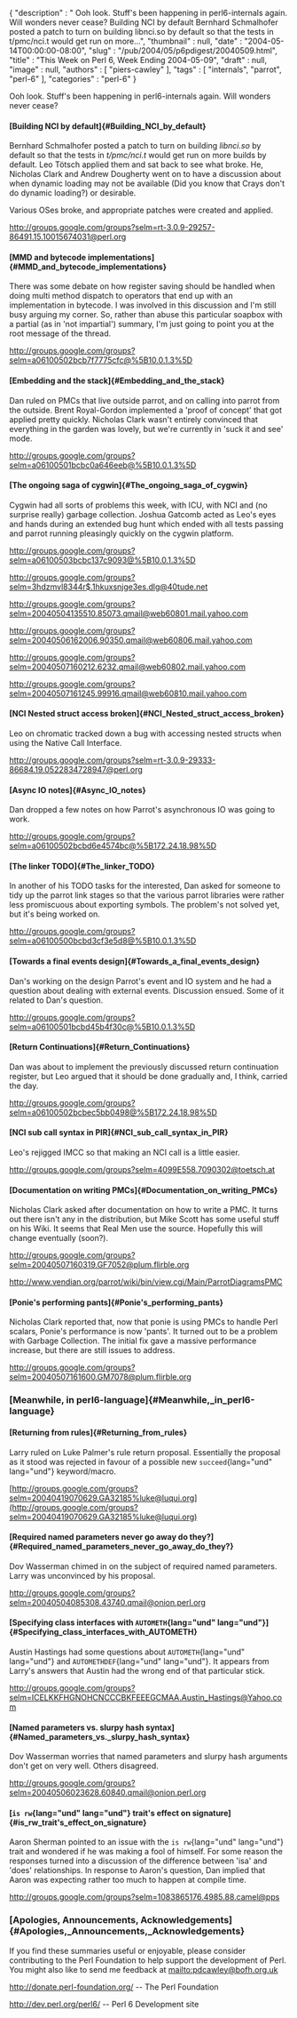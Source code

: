 {
   "description" : " Ooh look. Stuff's been happening in perl6-internals again. Will wonders never cease? Building NCI by default Bernhard Schmalhofer posted a patch to turn on building libnci.so by default so that the tests in t/pmc/nci.t would get run on more...",
   "thumbnail" : null,
   "date" : "2004-05-14T00:00:00-08:00",
   "slug" : "/pub/2004/05/p6pdigest/20040509.html",
   "title" : "This Week on Perl 6, Week Ending 2004-05-09",
   "draft" : null,
   "image" : null,
   "authors" : [
      "piers-cawley"
   ],
   "tags" : [
      "internals",
      "parrot",
      "perl-6"
   ],
   "categories" : "perl-6"
}





Ooh look. Stuff's been happening in perl6-internals again. Will wonders
never cease?

#### [Building NCI by default]{#Building_NCI_by_default}

Bernhard Schmalhofer posted a patch to turn on building *libnci.so* by
default so that the tests in *t/pmc/nci.t* would get run on more builds
by default. Leo Tötsch applied them and sat back to see what broke. He,
Nicholas Clark and Andrew Dougherty went on to have a discussion about
when dynamic loading may not be available (Did you know that Crays don't
do dynamic loading?) or desirable.

Various OSes broke, and appropriate patches were created and applied.

<http://groups.google.com/groups?selm=rt-3.0.9-29257-86491.15.10015674031@perl.org>

#### [MMD and bytecode implementations]{#MMD_and_bytecode_implementations}

There was some debate on how register saving should be handled when
doing multi method dispatch to operators that end up with an
implementation in bytecode. I was involved in this discussion and I'm
still busy arguing my corner. So, rather than abuse this particular
soapbox with a partial (as in 'not impartial') summary, I'm just going
to point you at the root message of the thread.

<http://groups.google.com/groups?selm=a06100502bcb7f7775cfc@%5B10.0.1.3%5D>

#### [Embedding and the stack]{#Embedding_and_the_stack}

Dan ruled on PMCs that live outside parrot, and on calling into parrot
from the outside. Brent Royal-Gordon implemented a 'proof of concept'
that got applied pretty quickly. Nicholas Clark wasn't entirely
convinced that everything in the garden was lovely, but we're currently
in 'suck it and see' mode.

<http://groups.google.com/groups?selm=a06100501bcbc0a646eeb@%5B10.0.1.3%5D>

#### [The ongoing saga of cygwin]{#The_ongoing_saga_of_cygwin}

Cygwin had all sorts of problems this week, with ICU, with NCI and (no
surprise really) garbage collection. Joshua Gatcomb acted as Leo's eyes
and hands during an extended bug hunt which ended with all tests passing
and parrot running pleasingly quickly on the cygwin platform.

<http://groups.google.com/groups?selm=a06100503bcbc137c9093@%5B10.0.1.3%5D>

<http://groups.google.com/groups?selm=3hdzmvl8344r$.1hkuxsnjge3es.dlg@40tude.net>

<http://groups.google.com/groups?selm=20040504135510.85073.qmail@web60801.mail.yahoo.com>

<http://groups.google.com/groups?selm=20040506162006.90350.qmail@web60806.mail.yahoo.com>

<http://groups.google.com/groups?selm=20040507160212.6232.qmail@web60802.mail.yahoo.com>

<http://groups.google.com/groups?selm=20040507161245.99916.qmail@web60810.mail.yahoo.com>

#### [NCI Nested struct access broken]{#NCI_Nested_struct_access_broken}

Leo on chromatic tracked down a bug with accessing nested structs when
using the Native Call Interface.

<http://groups.google.com/groups?selm=rt-3.0.9-29333-86684.19.0522834728947@perl.org>

#### [Async IO notes]{#Async_IO_notes}

Dan dropped a few notes on how Parrot's asynchronous IO was going to
work.

<http://groups.google.com/groups?selm=a06100502bcbd6e4574bc@%5B172.24.18.98%5D>

#### [The linker TODO]{#The_linker_TODO}

In another of his TODO tasks for the interested, Dan asked for someone
to tidy up the parrot link stages so that the various parrot libraries
were rather less promiscuous about exporting symbols. The problem's not
solved yet, but it's being worked on.

<http://groups.google.com/groups?selm=a06100500bcbd3cf3e5d8@%5B10.0.1.3%5D>

#### [Towards a final events design]{#Towards_a_final_events_design}

Dan's working on the design Parrot's event and IO system and he had a
question about dealing with external events. Discussion ensued. Some of
it related to Dan's question.

<http://groups.google.com/groups?selm=a06100501bcbd45b4f30c@%5B10.0.1.3%5D>

#### [Return Continuations]{#Return_Continuations}

Dan was about to implement the previously discussed return continuation
register, but Leo argued that it should be done gradually and, I think,
carried the day.

<http://groups.google.com/groups?selm=a06100502bcbec5bb0498@%5B172.24.18.98%5D>

#### [NCI sub call syntax in PIR]{#NCI_sub_call_syntax_in_PIR}

Leo's rejigged IMCC so that making an NCI call is a little easier.

<http://groups.google.com/groups?selm=4099E558.7090302@toetsch.at>

#### [Documentation on writing PMCs]{#Documentation_on_writing_PMCs}

Nicholas Clark asked after documentation on how to write a PMC. It turns
out there isn't any in the distribution, but Mike Scott has some useful
stuff on his Wiki. It seems that Real Men use the source. Hopefully this
will change eventually (soon?).

<http://groups.google.com/groups?selm=20040507160319.GF7052@plum.flirble.org>

<http://www.vendian.org/parrot/wiki/bin/view.cgi/Main/ParrotDiagramsPMC>

#### [Ponie's performing pants]{#Ponie's_performing_pants}

Nicholas Clark reported that, now that ponie is using PMCs to handle
Perl scalars, Ponie's performance is now 'pants'. It turned out to be a
problem with Garbage Collection. The initial fix gave a massive
performance increase, but there are still issues to address.

<http://groups.google.com/groups?selm=20040507161600.GM7078@plum.flirble.org>

### [Meanwhile, in perl6-language]{#Meanwhile,_in_perl6-language}

#### [Returning from rules]{#Returning_from_rules}

Larry ruled on Luke Palmer's rule return proposal. Essentially the
proposal as it stood was rejected in favour of a possible new
`succeed`{lang="und" lang="und"} keyword/macro.

[http://groups.google.com/groups?selm=20040419070629.GA32185%luke@luqui.org](http://groups.google.com/groups?selm=20040419070629.GA32185%luke@luqui.org)

#### [Required named parameters never go away do they?]{#Required_named_parameters_never_go_away_do_they?}

Dov Wasserman chimed in on the subject of required named parameters.
Larry was unconvinced by his proposal.

<http://groups.google.com/groups?selm=20040504085308.43740.qmail@onion.perl.org>

#### [Specifying class interfaces with `AUTOMETH`{lang="und" lang="und"}]{#Specifying_class_interfaces_with_AUTOMETH}

Austin Hastings had some questions about `AUTOMETH`{lang="und"
lang="und"} and `AUTOMETHDEF`{lang="und" lang="und"}. It appears from
Larry's answers that Austin had the wrong end of that particular stick.

<http://groups.google.com/groups?selm=ICELKKFHGNOHCNCCCBKFEEEGCMAA.Austin_Hastings@Yahoo.com>

#### [Named parameters vs. slurpy hash syntax]{#Named_parameters_vs._slurpy_hash_syntax}

Dov Wasserman worries that named parameters and slurpy hash arguments
don't get on very well. Others disagreed.

<http://groups.google.com/groups?selm=20040506023628.60840.qmail@onion.perl.org>

#### [`is rw`{lang="und" lang="und"} trait's effect on signature]{#is_rw_trait's_effect_on_signature}

Aaron Sherman pointed to an issue with the `is rw`{lang="und"
lang="und"} trait and wondered if he was making a fool of himself. For
some reason the responses turned into a discussion of the difference
between 'isa' and 'does' relationships. In response to Aaron's question,
Dan implied that Aaron was expecting rather too much to happen at
compile time.

<http://groups.google.com/groups?selm=1083865176.4985.88.camel@pps>

### [Apologies, Announcements, Acknowledgements]{#Apologies,_Announcements,_Acknowledgements}

If you find these summaries useful or enjoyable, please consider
contributing to the Perl Foundation to help support the development of
Perl. You might also like to send me feedback at
[mailto:pdcawley@bofh.org.uk](mailto:pdcawley@bofh.org.uk)

<http://donate.perl-foundation.org/> -- The Perl Foundation

<http://dev.perl.org/perl6/> -- Perl 6 Development site


